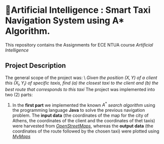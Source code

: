 # 🤖Artificial Intelligence : Smart Taxi Navigation System using A* Algorithm.
This repository contains the Assignments for ECE NTUA course *Artificial Intelligence*

## Project Description
The general scope of the project was: \\
*Given the position $(X,Y)$ of a client this $(X_i, Y_i)$ of specific taxis, find (a) the closest taxi to the client and (b) the best route that corresponds to this taxi*
The project was implemented into two (2) parts:
  1. In the **first part** we implemented the known $A^{*}$ *search algorithm* using the programming language **Java** to solve the previous navigation problem. The **input data** (the coordinates of the map for the city of Athens, the coordinates of the client and the coordinates of thet taxis) were harvested from [*OpenStreetMaps*](https://www.openstreetmap.org/#map=7/38.359/23.810), whereas the **output data** (the coordinates of the route followed by the chosen taxi) were plotted using [*MyMaps*](https://www.google.com/maps/d/u/0/)

